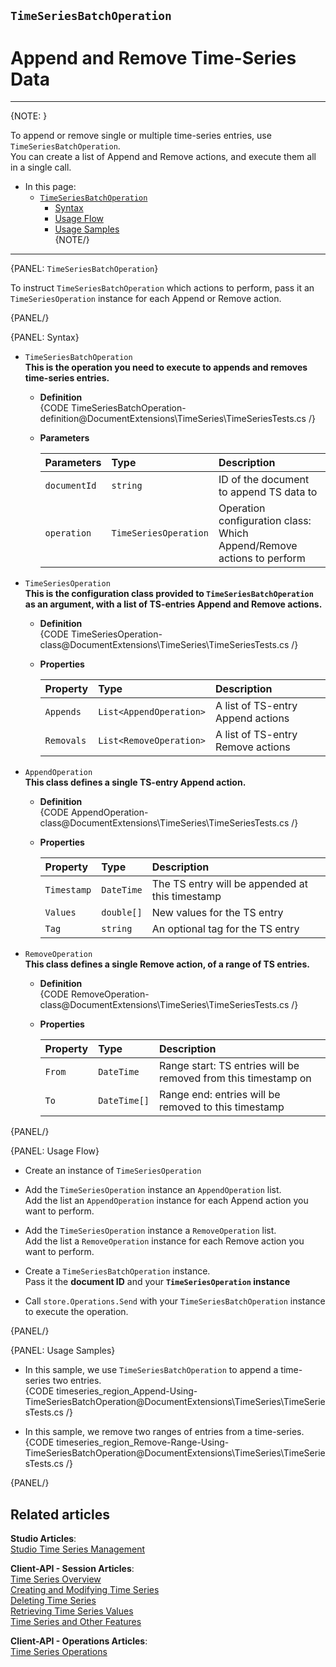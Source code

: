 ﻿## `TimeSeriesBatchOperation`
# Append and Remove Time-Series Data

---

{NOTE: }

To append or remove single or multiple time-series entries, 
use `TimeSeriesBatchOperation`.  
You can create a list of Append and Remove actions, and 
execute them all in a single call.  

* In this page:  
  * [`TimeSeriesBatchOperation`](../../../../document-extensions/timeseries/client-api/store-operations/append-and-remove-ts-data#timeseriesbatchoperation)  
     * [Syntax](../../../../document-extensions/timeseries/client-api/store-operations/append-and-remove-ts-data#syntax)  
     * [Usage Flow](../../../../document-extensions/timeseries/client-api/store-operations/append-and-remove-ts-data#usage-flow)  
     * [Usage Samples](../../../../document-extensions/timeseries/client-api/store-operations/append-and-remove-ts-data#usage-samples)  
{NOTE/}

---

{PANEL: `TimeSeriesBatchOperation`}

To instruct `TimeSeriesBatchOperation` which actions to perform, pass it 
an `TimeSeriesOperation` instance for each Append or Remove action.  

{PANEL/}

{PANEL: Syntax}

* `TimeSeriesBatchOperation`  
  **This is the operation you need to execute to appends and removes 
  time-series entries.**  

   * **Definition**  
     {CODE TimeSeriesBatchOperation-definition@DocumentExtensions\TimeSeries\TimeSeriesTests.cs /}  
   * **Parameters**  

        | Parameters | Type | Description |
        |:-------------|:-------------|:-------------|
        | `documentId` | `string` | ID of the document to append TS data to |
        | `operation` | `TimeSeriesOperation` | Operation configuration class: <br> Which Append/Remove actions to perform |

* `TimeSeriesOperation`  
  **This is the configuration class provided to `TimeSeriesBatchOperation` 
  as an argument, with a list of TS-entries Append and Remove actions.**  

   * **Definition**  
     {CODE TimeSeriesOperation-class@DocumentExtensions\TimeSeries\TimeSeriesTests.cs /}  
   * **Properties**  

        | Property | Type | Description |
        |:-------------|:-------------|:-------------|
        | `Appends` | `List<AppendOperation>` | A list of TS-entry Append actions |
        | `Removals` | `List<RemoveOperation>` | A list of TS-entry Remove actions |

* `AppendOperation`  
  **This class defines a single TS-entry Append action.**

   * **Definition**  
     {CODE AppendOperation-class@DocumentExtensions\TimeSeries\TimeSeriesTests.cs /}  
   * **Properties**  

        | Property | Type | Description |
        |:-------------|:-------------|:-------------|
        | `Timestamp` | `DateTime` | The TS entry will be appended at this timestamp |
        | `Values` | `double[]` | New values for the TS entry |
        | `Tag` | `string` | An optional tag for the TS entry |

* `RemoveOperation`  
  **This class defines a single Remove action, of a range of TS entries.**

   * **Definition**  
     {CODE RemoveOperation-class@DocumentExtensions\TimeSeries\TimeSeriesTests.cs /}  
   * **Properties**  

        | Property | Type | Description |
        |:-------------|:-------------|:-------------|
        | `From` | `DateTime` | Range start: TS entries will be removed from this timestamp on |
        | `To` | `DateTime[]` | Range end: entries will be removed to this timestamp |

{PANEL/}


{PANEL: Usage Flow}

* Create an instance of `TimeSeriesOperation`  

* Add the `TimeSeriesOperation` instance an `AppendOperation` list.  
  Add the list an `AppendOperation` instance for each Append action you want 
  to perform.  

* Add the `TimeSeriesOperation` instance a `RemoveOperation` list.  
  Add the list a `RemoveOperation` instance for each Remove action you want 
  to perform.  

* Create a `TimeSeriesBatchOperation` instance.  
  Pass it the **document ID** and your **`TimeSeriesOperation` instance**  

* Call `store.Operations.Send` with your `TimeSeriesBatchOperation` 
  instance to execute the operation.  

{PANEL/}


{PANEL: Usage Samples}

* In this sample, we use `TimeSeriesBatchOperation` to append 
  a time-series two entries.  
   {CODE timeseries_region_Append-Using-TimeSeriesBatchOperation@DocumentExtensions\TimeSeries\TimeSeriesTests.cs /}  

* In this sample, we remove two ranges of entries from a time-series.  
   {CODE timeseries_region_Remove-Range-Using-TimeSeriesBatchOperation@DocumentExtensions\TimeSeries\TimeSeriesTests.cs /}  

{PANEL/}


## Related articles
**Studio Articles**:  
[Studio Time Series Management]()  

**Client-API - Session Articles**:  
[Time Series Overview]()  
[Creating and Modifying Time Series]()  
[Deleting Time Series]()  
[Retrieving Time Series Values]()  
[Time Series and Other Features]()  

**Client-API - Operations Articles**:  
[Time Series Operations]()  

